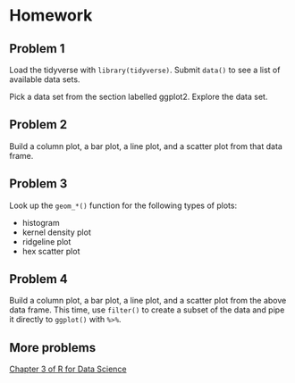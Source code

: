 # Homework

## Problem 1

Load the tidyverse with `library(tidyverse)`. Submit `data()` to see a list of available data sets. 

Pick a data set from the section labelled ggplot2. Explore the data set. 

## Problem 2

Build a column plot, a bar plot, a line plot, and a scatter plot from that data frame.

## Problem 3

Look up the `geom_*()` function for the following types of plots:

* histogram
* kernel density plot
* ridgeline plot
* hex scatter plot

## Problem 4

Build a column plot, a bar plot, a line plot, and a scatter plot from the above data frame. This time, use `filter()` to create a subset of the data and pipe it directly to `ggplot()` with `%>%`.

## More problems

[Chapter 3 of R for Data Science](http://r4ds.had.co.nz/data-visualisation.html)